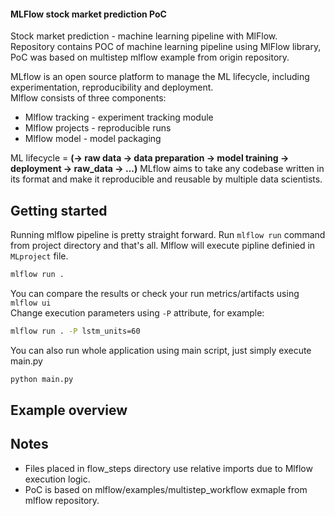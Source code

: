 #### MLFlow stock market prediction PoC 

Stock market prediction - machine learning pipeline with MlFlow.  
Repository contains POC of machine learning pipeline using MlFlow library, PoC was based on multistep mlflow example from origin repository.  

MLflow is an open source platform to manage the ML lifecycle, including experimentation, reproducibility and deployment.  
Mlflow consists of three components:
* Mlflow tracking - experiment tracking module
* Mlflow projects - reproducible runs
* Mlflow model - model packaging  

ML lifecycle = **(-> raw data -> data preparation -> model training -> deployment -> raw_data -> ...)**
MLflow aims to take any codebase written in its format and make it reproducible and reusable by multiple data scientists.  


Getting started 
----
Running mlflow pipeline is pretty straight forward. Run `mlflow run` command from project directory and that's all.
Mlflow will execute pipline definied in `MLproject` file.

```bash
mlflow run .
```
You can compare the results or check your run metrics/artifacts using `mlflow ui`  
Change execution parameters using `-P` attribute, for example:

```bash
mlflow run . -P lstm_units=60
```
You can also run whole application using main script, just simply execute main.py
```bash
python main.py
```
Example overview
----


Notes
----

* Files placed in flow_steps directory use relative imports due to Mlflow execution logic.
* PoC is based on mlflow/examples/multistep_workflow exmaple from mlflow repository.